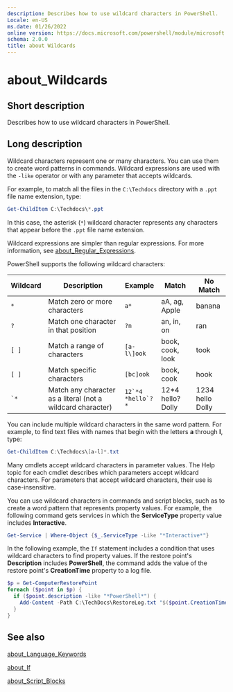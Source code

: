```yaml
---
description: Describes how to use wildcard characters in PowerShell.
Locale: en-US
ms.date: 01/26/2022
online version: https://docs.microsoft.com/powershell/module/microsoft.powershell.core/about/about_wildcards?view=powershell-7&WT.mc_id=ps-gethelp
schema: 2.0.0
title: about Wildcards
---
```


# about_Wildcards

## Short description

Describes how to use wildcard characters in PowerShell.

## Long description

Wildcard characters represent one or many characters. You can use them to
create word patterns in commands. Wildcard expressions are used with the
`-like` operator or with any parameter that accepts wildcards.

For example, to match all the files in the `C:\Techdocs` directory with a
`.ppt` file name extension, type:

```powershell
Get-ChildItem C:\Techdocs\*.ppt
```

In this case, the asterisk (`*`) wildcard character represents any characters
that appear before the `.ppt` file name extension.

Wildcard expressions are simpler than regular expressions. For more
information, see [about_Regular_Expressions](./about_Regular_Expressions.md).

PowerShell supports the following wildcard characters:

| Wildcard |             Description              |   Example   |      Match       | No Match |
| -------- | ------------------------------------ | ----------- | ---------------- | -------- |
| `*`      | Match zero or more characters        | `a*`        | aA, ag, Apple    | banana   |
| `?`      | Match one character in that position | `?n`        | an, in, on       | ran      |
| `[ ]`    | Match a range of characters          | `[a-l\]ook` | book, cook, look | took     |
| `[ ]`    | Match specific characters            | `[bc]ook`   | book, cook       | hook     |
| `` `* `` | Match any character as a literal (not a wildcard character) | ``12`*4``<br>``*hello`?*`` | 12*4<br>hello? Dolly | 1234<br>hello Dolly |

You can include multiple wildcard characters in the same word pattern. For
example, to find text files with names that begin with the letters **a**
through **l**, type:

```powershell
Get-ChildItem C:\Techdocs\[a-l]*.txt
```

Many cmdlets accept wildcard characters in parameter values. The Help topic for
each cmdlet describes which parameters accept wildcard characters. For
parameters that accept wildcard characters, their use is case-insensitive.

You can use wildcard characters in commands and script blocks, such as to
create a word pattern that represents property values. For example, the
following command gets services in which the **ServiceType** property value
includes **Interactive**.

```powershell
Get-Service | Where-Object {$_.ServiceType -Like "*Interactive*"}
```

In the following example, the `If` statement includes a condition that uses
wildcard characters to find property values. If the restore point's
**Description** includes **PowerShell**, the command adds the value of the
restore point's **CreationTime** property to a log file.

```powershell
$p = Get-ComputerRestorePoint
foreach ($point in $p) {
  if ($point.description -like "*PowerShell*") {
    Add-Content -Path C:\TechDocs\RestoreLog.txt "$($point.CreationTime)"
  }
}
```

## See also

[about_Language_Keywords](about_Language_Keywords.md)

[about_If](about_If.md)

[about_Script_Blocks](about_Script_Blocks.md)
